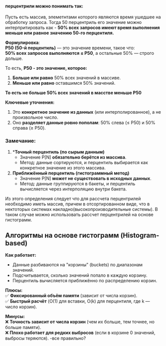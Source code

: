 #### перцентрили можно понимать так: 
Пусть есть массив, элеметнтами которого являются время ушедшее на обработку запроса. Тогда 50 перцентриль его значение можно интерпритировать как -  **50% всех запросов имеют время выполнения меньше или равное значению 50-го перцентиля.**

**Формулировка**:  
**P50 (50-й перцентиль)** — это значение времени, такое что:  
**50% всех запросов выполняются ≤ P50**, а остальные 50% — строго дольше.

То есть, **P50 -  это значение, которое:**
1. **Больше или равно** 50% всех значений в массиве.
2. **Меньше или равно** оставшимся 50% значений.

**То есть не больше 50% всех значений в масстве меньше P50**

**Ключевые уточнения:**
1. Это **конкретное значение из данных** (или интерполированное), а не произвольное число.
2. Оно **разделяет данные ровно пополам**: 50% слева (≤ P50) и 50% справа (≥ P50).

### Замечание:
1. ***Точный перцентиль (по сырым данным)**
	- Значение P[N] **обязательно берётся из массива**.
	- Метод: данные сортируются, и перцентиль выбирается как конкретное значение из этого массива.
2. **Приближённый перцентиль (гистограммный метод)**
	- Значение P[N] **может не существовать в исходных данных**.
	- Метод: данные группируются в бакеты, и перцентиль вычисляется через интерполяцию внутри бакета.

Из этого определения следует что для рассчета перцентрилей необходимо иметь массив, причем в отсортированном виде, что в нектоторых системах накладно(высокопроизводительные системы). В таком случае можно использовать рассчет перцентрилей на основе гистограмм.

## **Алгоритмы на основе гистограмм (Histogram-based)**

**Как работает:**
- Данные разбиваются на "корзины" (buckets) по диапазонам значений.
- Подсчитывается, сколько значений попало в каждую корзину.
- Перцентиль вычисляется приближённо по распределению корзин.

**Плюсы:**  
✅ **Фиксированный объём памяти** (зависит от числа корзин).  
✅ **Быстрый расчёт** (O(1) для вставки, O(k) для перцентиля, где k — число корзин).

**Минусы:**  
❌ **Точность зависит от числа корзин** (чем их больше, тем точнее, но больше памяти).  
❌ **Плохо работает для редких выбросов** (если в корзине 0 значений, выбросы теряются).
-все правильно?